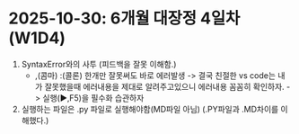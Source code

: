 # 2025-10-30: 6개월 대장정 4일차 (W1D4)
1. SyntaxError와의 사투 (피드백을 잘못 이해함.)
   - ,(콤마) :(콜론) 한개만 잘못써도 바로 에러발생
   -> 결국 친절한 vs code는 내가 잘못했을때 에러내용을 제대로 알려주고있으니 에러내용 꼼꼼히 확인하자.
   -> 실행(▶️,F5)을 필수화 습관하자
2. 실행하는 파일은 .py 파일로 실행해야함(MD파일 아님)
   (.PY파일과 .MD차이를 이해했다.)